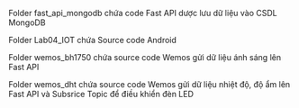 
Folder fast_api_mongodb chứa code Fast API dược lưu dữ liệu vào CSDL MongoDB

Folder Lab04_IOT chứa Source code Android

Folder wemos_bh1750 chứa source code Wemos gửi dữ liệu ánh sáng lên Fast API

Folder wemos_dht chứa source code Wemos gửi dữ liệu nhiệt độ, độ ẩm lên Fast API và Subsrice Topic để điều khiển đèn LED
